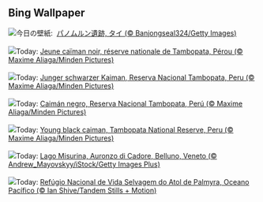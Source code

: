 ## Bing Wallpaper
![](https://www.bing.com/th?id=OHR.PrasatPhanom_JA-JP7500129821_UHD.jpg&w=1000)今日の壁紙: &nbsp;[パノムルン遺跡, タイ (© Banjongseal324/Getty Images)](https://www.bing.com/th?id=OHR.PrasatPhanom_JA-JP7500129821_UHD.jpg)
<br><br/>
![](https://www.bing.com/th?id=OHR.YoungCaiman_FR-FR4221031673_UHD.jpg&w=1000)Today: [Jeune caïman noir, réserve nationale de Tambopata, Pérou (© Maxime Aliaga/Minden Pictures)](https://www.bing.com/th?id=OHR.YoungCaiman_FR-FR4221031673_UHD.jpg)
<br><br/>
![](https://www.bing.com/th?id=OHR.YoungCaiman_DE-DE7313829626_UHD.jpg&w=1000)Today: [Junger schwarzer Kaiman, Reserva Nacional Tambopata, Peru (© Maxime Aliaga/Minden Pictures)](https://www.bing.com/th?id=OHR.YoungCaiman_DE-DE7313829626_UHD.jpg)
<br><br/>
![](https://www.bing.com/th?id=OHR.YoungCaiman_ES-ES2920526153_UHD.jpg&w=1000)Today: [Caimán negro, Reserva Nacional Tambopata, Perú (© Maxime Aliaga/Minden Pictures)](https://www.bing.com/th?id=OHR.YoungCaiman_ES-ES2920526153_UHD.jpg)
<br><br/>
![](https://www.bing.com/th?id=OHR.YoungCaiman_EN-GB2726345456_UHD.jpg&w=1000)Today: [Young black caiman, Tambopata National Reserve, Peru (© Maxime Aliaga/Minden Pictures)](https://www.bing.com/th?id=OHR.YoungCaiman_EN-GB2726345456_UHD.jpg)
<br><br/>
![](https://www.bing.com/th?id=OHR.LagoMisurina_IT-IT4702658331_UHD.jpg&w=1000)Today: [Lago Misurina, Auronzo di Cadore, Belluno, Veneto (© Andrew_Mayovskyy/iStock/Getty Images Plus)](https://www.bing.com/th?id=OHR.LagoMisurina_IT-IT4702658331_UHD.jpg)
<br><br/>
![](https://www.bing.com/th?id=OHR.PalmyraAtoll_PT-BR3061095594_UHD.jpg&w=1000)Today: [Refúgio Nacional de Vida Selvagem do Atol de Palmyra, Oceano Pacífico (© Ian Shive/Tandem Stills + Motion)](https://www.bing.com/th?id=OHR.PalmyraAtoll_PT-BR3061095594_UHD.jpg)
<br><br/>
